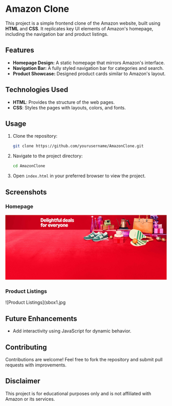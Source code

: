 # Amazon Clone

This project is a simple frontend clone of the Amazon website, built using **HTML** and **CSS**. It replicates key UI elements of Amazon's homepage, including the navigation bar and product listings.

## Features
- **Homepage Design:** A static homepage that mirrors Amazon's interface.
- **Navigation Bar:** A fully styled navigation bar for categories and search.
- **Product Showcase:** Designed product cards similar to Amazon's layout.

## Technologies Used
- **HTML**: Provides the structure of the web pages.
- **CSS**: Styles the pages with layouts, colors, and fonts.

## Usage
1. Clone the repository:
   ```bash
   git clone https://github.com/yourusername/AmazonClone.git
   ```
2. Navigate to the project directory:
   ```bash
   cd AmazonClone
   ```
3. Open `index.html` in your preferred browser to view the project.

## Screenshots
### Homepage
![Homepage](bigbox2.jpg)

### Product Listings
![Product Listings](sbox1.jpg

## Future Enhancements
- Add interactivity using JavaScript for dynamic behavior.

## Contributing
Contributions are welcome! Feel free to fork the repository and submit pull requests with improvements.

## Disclaimer
This project is for educational purposes only and is not affiliated with Amazon or its services.
